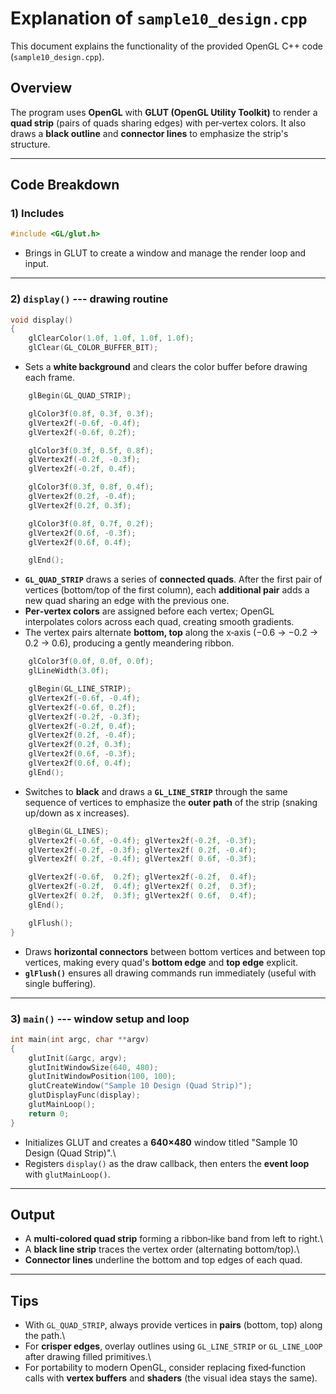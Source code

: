 # Explanation of `sample10_design.cpp`

This document explains the functionality of the provided OpenGL C++ code
(`sample10_design.cpp`).

## Overview

The program uses **OpenGL** with **GLUT (OpenGL Utility Toolkit)** to
render a **quad strip** (pairs of quads sharing edges) with per‑vertex
colors. It also draws a **black outline** and **connector lines** to
emphasize the strip's structure.

------------------------------------------------------------------------

## Code Breakdown

### 1) Includes

``` cpp
#include <GL/glut.h>
```

-   Brings in GLUT to create a window and manage the render loop and
    input.

------------------------------------------------------------------------

### 2) `display()` --- drawing routine

``` cpp
void display()
{
    glClearColor(1.0f, 1.0f, 1.0f, 1.0f);
    glClear(GL_COLOR_BUFFER_BIT);
```

-   Sets a **white background** and clears the color buffer before
    drawing each frame.

``` cpp
    glBegin(GL_QUAD_STRIP);

    glColor3f(0.8f, 0.3f, 0.3f);
    glVertex2f(-0.6f, -0.4f);
    glVertex2f(-0.6f, 0.2f);

    glColor3f(0.3f, 0.5f, 0.8f);
    glVertex2f(-0.2f, -0.3f);
    glVertex2f(-0.2f, 0.4f);

    glColor3f(0.3f, 0.8f, 0.4f);
    glVertex2f(0.2f, -0.4f);
    glVertex2f(0.2f, 0.3f);

    glColor3f(0.8f, 0.7f, 0.2f);
    glVertex2f(0.6f, -0.3f);
    glVertex2f(0.6f, 0.4f);

    glEnd();
```

-   **`GL_QUAD_STRIP`** draws a series of **connected quads**. After the
    first pair of vertices (bottom/top of the first column), each
    **additional pair** adds a new quad sharing an edge with the
    previous one.
-   **Per‑vertex colors** are assigned before each vertex; OpenGL
    interpolates colors across each quad, creating smooth gradients.
-   The vertex pairs alternate **bottom, top** along the x‑axis (−0.6 →
    −0.2 → 0.2 → 0.6), producing a gently meandering ribbon.

``` cpp
    glColor3f(0.0f, 0.0f, 0.0f);
    glLineWidth(3.0f);

    glBegin(GL_LINE_STRIP);
    glVertex2f(-0.6f, -0.4f);
    glVertex2f(-0.6f, 0.2f);
    glVertex2f(-0.2f, -0.3f);
    glVertex2f(-0.2f, 0.4f);
    glVertex2f(0.2f, -0.4f);
    glVertex2f(0.2f, 0.3f);
    glVertex2f(0.6f, -0.3f);
    glVertex2f(0.6f, 0.4f);
    glEnd();
```

-   Switches to **black** and draws a **`GL_LINE_STRIP`** through the
    same sequence of vertices to emphasize the **outer path** of the
    strip (snaking up/down as x increases).

``` cpp
    glBegin(GL_LINES);
    glVertex2f(-0.6f, -0.4f); glVertex2f(-0.2f, -0.3f);
    glVertex2f(-0.2f, -0.3f); glVertex2f( 0.2f, -0.4f);
    glVertex2f( 0.2f, -0.4f); glVertex2f( 0.6f, -0.3f);

    glVertex2f(-0.6f,  0.2f); glVertex2f(-0.2f,  0.4f);
    glVertex2f(-0.2f,  0.4f); glVertex2f( 0.2f,  0.3f);
    glVertex2f( 0.2f,  0.3f); glVertex2f( 0.6f,  0.4f);
    glEnd();

    glFlush();
}
```

-   Draws **horizontal connectors** between bottom vertices and between
    top vertices, making every quad's **bottom edge** and **top edge**
    explicit.
-   **`glFlush()`** ensures all drawing commands run immediately (useful
    with single buffering).

------------------------------------------------------------------------

### 3) `main()` --- window setup and loop

``` cpp
int main(int argc, char **argv)
{
    glutInit(&argc, argv);
    glutInitWindowSize(640, 480);
    glutInitWindowPosition(100, 100);
    glutCreateWindow("Sample 10 Design (Quad Strip)");
    glutDisplayFunc(display);
    glutMainLoop();
    return 0;
}
```

-   Initializes GLUT and creates a **640×480** window titled "Sample 10
    Design (Quad Strip)".\
-   Registers `display()` as the draw callback, then enters the **event
    loop** with `glutMainLoop()`.

------------------------------------------------------------------------

## Output

-   A **multi‑colored quad strip** forming a ribbon‑like band from left
    to right.\
-   A **black line strip** traces the vertex order (alternating
    bottom/top).\
-   **Connector lines** underline the bottom and top edges of each quad.

------------------------------------------------------------------------

## Tips

-   With `GL_QUAD_STRIP`, always provide vertices in **pairs** (bottom,
    top) along the path.\
-   For **crisper edges**, overlay outlines using `GL_LINE_STRIP` or
    `GL_LINE_LOOP` after drawing filled primitives.\
-   For portability to modern OpenGL, consider replacing fixed‑function
    calls with **vertex buffers** and **shaders** (the visual idea stays
    the same).
